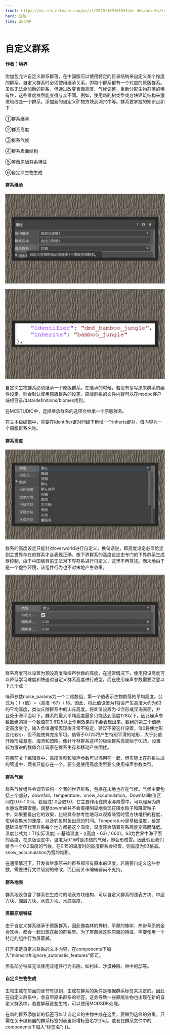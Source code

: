 ```yaml
---
front: https://mc.res.netease.com/pc/zt/20201109161633/mc-dev/assets/img/3_1.3b916957.jpg
hard: 进阶
time: 25分钟
---
```


# 自定义群系



#### 作者：境界



附加包允许自定义群系群落，在中国版可以使用特定的目录结构来自定义某个维度的群系。自定义群系时必须使用继承关系，即每个群系都有一个对应的原版群系。虽然无法添加新的群系，但通过改变表面高度、气候调整、重新分配生物群落的稀有性，这些维度依然能变得与众不同。例如，使用新的树类型或方块建筑结构来激进地改变一个群系，添加新的自定义矿物方块到洞穴中等。群系要掌握的知识点如下：

①群系继承

②群系高度

③群系气候

④群系表面结构

⑤屏蔽原版群系特征

⑥自定义生物生成



#### 群系继承

![](./images/3_1.jpg)

![](./images/3_2.jpg)



自定义生物群系必须继承一个原版群系。在继承的时候，若没有复写原来群系的组件设定，则会默认使用原版群系的设定。原版群系的文件内容可以在modpc客户端根目录/data/definitions/biomes找到。

在MCSTUDIO中，选择继承群系的选项会继承一个原版群系。

在文本级编辑中，需要在identifier键对同级下新增一个inherts键对，值内容为一个原版群系名称。



#### 群系高度

![](./images/3_3.jpg)



群系的高度设定只能针对overworld进行自定义，换句话说，即高度设定必须给定到主世界存在的群系才会表现正确。像下界群系的高度设定由专门的下界群系生成器控制，由于中国版目前无法对下界群系进行自定义，这里不再赘述。而末地由于是一个虚空环境，该组件行为也不对末地产生效果。

![](./images/3_4.jpg)



群系高度可以设置为预设高度和噪声参数的高度，在通常情况下，使用预设高度可以降低学习难度和快速对自定义群系高度进行成型。而在使用噪声参数需要注意以下几个点：

噪声参数noise_params为一个二维数组，第一个值表示生物群落的平均高度。公式为：f（值）=（高度 -67）/ 16。因此，将此值设置为1将会产生高度大约为83的平均高度，类似丘陵群系中的山丘高度，将此值设置为-2会形成深海表面，并且处于海平面以下。群系的最大平均高度最多只能达到高度128以下。因此噪声参数数组的第一个数值在3.8125以上作用效果将不会表现出来。数组的第二个值确定高度变化，输入负值通常表现得非常不稳定，建议不要这样设置。值0将使地形变化较小，但不能使其完全平坦。值等于0.125将产生特别平滑的地形，大于此值开始形成悬崖、海湾和凹陷。像针叶林群系这样的极端群系高度始于0.25。设置较为激进的数值会让玩家在群系生存和移动产生困扰。

在目前关卡编辑器中，高度类型和噪声参数可以混用在一起，但实际上在群系生成的管道中，两者只能存在一个。要么是使用高度类型要么使用噪声参数类型。



#### 群系气候

群系气候组件会调节任何一个我的世界群系，包括在末地也存在气候。气候主要包括三个部分，downfall、temperature、snow_accumulation。Downfall取值区间在0.0~1.0间，若超过1.0会取1.0，它主要作用在降水与降雪中，可以理解为降水量或者降雪量。调整downfall并不会直接明显地表现在降水粒子和降雪粒子中，如果要看出它的效果，比较具有参考性地可以观察降雪时雪方块堆积的程度，坩埚收集水的速度，以及钓鱼时鱼出现的时间。Temperature是基础温度，给定基础温度不代表群系每个地方都是这个温度，温度还会随着群系高度变高而降低。温度公式为：T(实际温度) = 基础温度 - ((高度 - 63) / 600)。63为世界中海平面的高度，在原版设定中，温度为0.15时是冻结的气候，即会形成雪。因此假设我们给予一个0.2温度的气候，在0.15的温度时的高度群系会积雪，则高度为93格高。snow_accumulation为雪的堆积。

在通常情况下，开发者继承原来的群系都带有原本的温度，若需要自定义这些参数，需要进行文件级别的修改，而目前关卡编辑器尚不支持。



#### 群系地表

群系地表包含了群系在生成时的地表方块结构，可以自定义群系的浅表方块、中层方块、深层方块、水底方块、水底高度。



#### 屏蔽原版特征

由于自定义群系继承于原版群系，因此像森林的桦树、平原的橡树、热带草原的金合欢树，都会一起出现在新的群系里。为了屏蔽掉这些原版的特征，需要使用一个特定的组件行为屏蔽掉。

打开指定自定义群系的文本内容，在components下加入"minecraft:ignore_automatic_features"即可。

但有部分特征无法使用该组件行为去除，如村庄、沙漠神殿、林中府邸等。



#### 自定义生物生成

生物生成在前面的章节有提到，生成在群系的条件是根据群系标签来决定的。因此在自定义群系中，会自带原来群系的标签，这会导致一些原版生物也出现在新的自定义群系中，若要屏蔽这些生物，可以使用MODSDK处理。

在新的群系添加新的标签可以让自定义的生物生成在这里，要做到这样的效果，只需在关卡编辑器的群系标签列表里新增标签名字即可。或者在群系文件中的components下加入"标签名": {}。